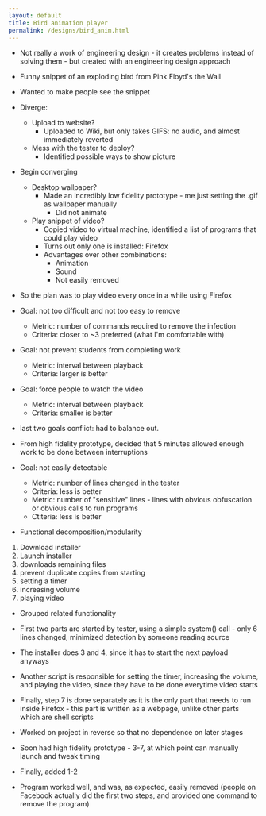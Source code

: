 ```yaml
---
layout: default
title: Bird animation player
permalink: /designs/bird_anim.html
---
```


- Not really a work of engineering design - it creates problems instead of solving them - but created with an engineering design approach
- Funny snippet of an exploding bird from Pink Floyd's the Wall
- Wanted to make people see the snippet
- Diverge: 
  - Upload to website?
    - Uploaded to Wiki, but only takes GIFS: no audio, and almost immediately reverted
  - Mess with the tester to deploy?
    - Identified possible ways to show picture
- Begin converging
  - Desktop wallpaper? 
    - Made an incredibly low fidelity prototype - me just setting the .gif as wallpaper manually
      - Did not animate
  - Play snippet of video?
    - Copied video to virtual machine, identified a list of programs that could play video
    - Turns out only one is installed: Firefox
    - Advantages over other combinations: 
      - Animation
      - Sound
      - Not easily removed
- So the plan was to play video every once in a while using Firefox
- Goal: not too difficult and not too easy to remove
  - Metric: number of commands required to remove the infection
  - Criteria: closer to ~3 preferred (what I'm comfortable with)
- Goal: not prevent students from completing work
  - Metric: interval between playback
  - Criteria: larger is better
- Goal: force people to watch the video
  - Metric: interval between playback
  - Criteria: smaller is better

- last two goals conflict: had to balance out.
- From high fidelity prototype, decided that 5 minutes allowed enough work to be done between interruptions

- Goal: not easily detectable
  - Metric: number of lines changed in the tester
  - Criteria: less is better
  - Metric: number of "sensitive" lines - lines with obvious obfuscation or obvious calls to run programs
  - Ctiteria: less is better

- Functional decomposition/modularity
1. Download installer
2. Launch installer
3. downloads remaining files
4. prevent duplicate copies from starting
5. setting a timer
6. increasing volume
7. playing video
- Grouped related functionality
- First two parts are started by tester, using a simple system() call - only 6 lines changed, minimized detection by someone reading source
- The installer does 3 and 4, since it has to start the next payload anyways
- Another script is responsible for setting the timer, increasing the volume, and playing the video, since they have to be done everytime video starts
- Finally, step 7 is done separately as it is the only part that needs to run inside Firefox - this part is written as a webpage, unlike other parts which are shell scripts

- Worked on project in reverse so that no dependence on later stages
- Soon had high fidelity prototype - 3-7, at which point can manually launch and tweak timing
- Finally, added 1-2 

- Program worked well, and was, as expected, easily removed (people on Facebook actually did the first two steps, and provided one command to remove the program)